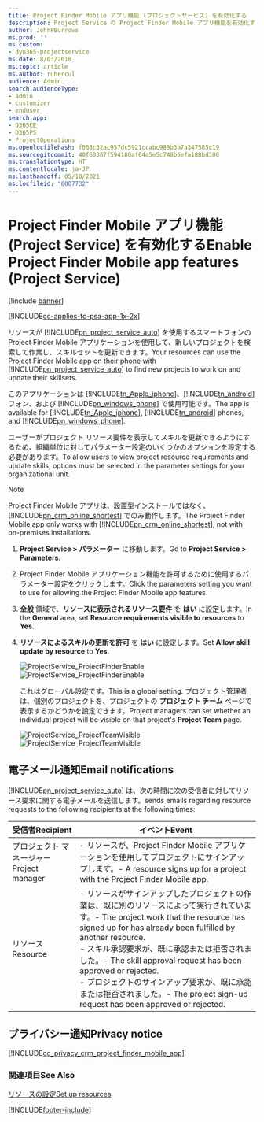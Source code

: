 ```yaml
---
title: Project Finder Mobile アプリ機能 (プロジェクトサービス) を有効化する
description: Project Service の Project Finder Mobile アプリ機能を有効化する方法
author: JohnPBurrows
ms.prod: ''
ms.custom:
- dyn365-projectservice
ms.date: 8/03/2018
ms.topic: article
ms.author: ruhercul
audience: Admin
search.audienceType:
- admin
- customizer
- enduser
search.app:
- D365CE
- D365PS
- ProjectOperations
ms.openlocfilehash: f068c32ac957dc5921ccabc989b3b7a347585c19
ms.sourcegitcommit: 40f68387f594180af64a5e5c748b6efa188bd300
ms.translationtype: HT
ms.contentlocale: ja-JP
ms.lasthandoff: 05/10/2021
ms.locfileid: "6007732"
---
```

# <a name="enable-project-finder-mobile-app-features-project-service"></a><span data-ttu-id="c078f-103">Project Finder Mobile アプリ機能 (Project Service) を有効化する</span><span class="sxs-lookup"><span data-stu-id="c078f-103">Enable Project Finder Mobile app features (Project Service)</span></span>

[!include [banner](../includes/psa-now-project-operations.md)]

[!INCLUDE[cc-applies-to-psa-app-1x-2x](../includes/cc-applies-to-psa-app-1x-2x.md)]

<span data-ttu-id="c078f-104">リソースが [!INCLUDE[pn_project_service_auto](../includes/pn-project-service-auto.md)] を使用するスマートフォンの Project Finder Mobile アプリケーションを使用して、新しいプロジェクトを検索して作業し、スキルセットを更新できます。</span><span class="sxs-lookup"><span data-stu-id="c078f-104">Your resources can use the Project Finder Mobile app on their phone with [!INCLUDE[pn_project_service_auto](../includes/pn-project-service-auto.md)] to find new projects to work on and update their skillsets.</span></span>  
  
 <span data-ttu-id="c078f-105">このアプリケーションは [!INCLUDE[tn_Apple_iphone](../includes/tn-apple-iphone.md)]、[!INCLUDE[tn_android](../includes/tn-android.md)] フォン、および [!INCLUDE[pn_windows_phone](../includes/pn-windows-phone.md)] で使用可能です。</span><span class="sxs-lookup"><span data-stu-id="c078f-105">The app is available for [!INCLUDE[tn_Apple_iphone](../includes/tn-apple-iphone.md)], [!INCLUDE[tn_android](../includes/tn-android.md)] phones, and [!INCLUDE[pn_windows_phone](../includes/pn-windows-phone.md)].</span></span>  
    
 <span data-ttu-id="c078f-106">ユーザーがプロジェクト リソース要件を表示してスキルを更新できるようにするため、組織単位に対してパラメーター設定のいくつかのオプションを設定する必要があります。</span><span class="sxs-lookup"><span data-stu-id="c078f-106">To allow users to view project resource requirements and update skills, options must be selected in the parameter settings for your organizational unit.</span></span>
  
> [!NOTE]
>  <span data-ttu-id="c078f-107">Project Finder Mobile アプリは、設置型インストールではなく、[!INCLUDE[pn_crm_online_shortest](../includes/pn-crm-online-shortest.md)] でのみ動作します。</span><span class="sxs-lookup"><span data-stu-id="c078f-107">The Project Finder Mobile app only works with [!INCLUDE[pn_crm_online_shortest](../includes/pn-crm-online-shortest.md)], not with on-premises installations.</span></span>  
  
1. <span data-ttu-id="c078f-108">**Project Service > パラメーター** に移動します。</span><span class="sxs-lookup"><span data-stu-id="c078f-108">Go to **Project Service > Parameters**.</span></span>  
  
2. <span data-ttu-id="c078f-109">Project Finder Mobile アプリケーション機能を許可するために使用するパラメーター設定をクリックします。</span><span class="sxs-lookup"><span data-stu-id="c078f-109">Click the parameters setting you want to use for allowing the Project Finder Mobile app features.</span></span>  
  
3. <span data-ttu-id="c078f-110">**全般** 領域で、**リソースに表示されるリソース要件** を **はい** に設定します。</span><span class="sxs-lookup"><span data-stu-id="c078f-110">In the **General** area, set **Resource requirements visible to resources** to **Yes**.</span></span>  
  
4. <span data-ttu-id="c078f-111">**リソースによるスキルの更新を許可** を **はい** に設定します。</span><span class="sxs-lookup"><span data-stu-id="c078f-111">Set **Allow skill update by resource** to **Yes**.</span></span>  
  
   <span data-ttu-id="c078f-112">![ProjectService_ProjectFinderEnable](../psa/media/project-service-project-finder-enable.png "ProjectService_ProjectFinderEnable")</span><span class="sxs-lookup"><span data-stu-id="c078f-112">![ProjectService_ProjectFinderEnable](../psa/media/project-service-project-finder-enable.png "ProjectService_ProjectFinderEnable")</span></span>  
  
   <span data-ttu-id="c078f-113">これはグローバル設定です。</span><span class="sxs-lookup"><span data-stu-id="c078f-113">This is a global setting.</span></span> <span data-ttu-id="c078f-114">プロジェクト管理者は、個別のプロジェクトを、プロジェクトの **プロジェクト チーム** ページで表示するかどうかを設定できます。</span><span class="sxs-lookup"><span data-stu-id="c078f-114">Project managers can set whether an individual project will be visible on that project's **Project Team** page.</span></span>  
  
   <span data-ttu-id="c078f-115">![ProjectService_ProjectTeamVisible](../psa/media/project-service-project-team-visible.png "ProjectService_ProjectTeamVisible")</span><span class="sxs-lookup"><span data-stu-id="c078f-115">![ProjectService_ProjectTeamVisible](../psa/media/project-service-project-team-visible.png "ProjectService_ProjectTeamVisible")</span></span>  
  
## <a name="email-notifications"></a><span data-ttu-id="c078f-116">電子メール通知</span><span class="sxs-lookup"><span data-stu-id="c078f-116">Email notifications</span></span>  
 [!INCLUDE[pn_project_service_auto](../includes/pn-project-service-auto.md)] <span data-ttu-id="c078f-117">は、次の時間に次の受信者に対してリソース要求に関する電子メールを送信します。</span><span class="sxs-lookup"><span data-stu-id="c078f-117">sends emails regarding resource requests to the following recipients at the following times:</span></span>  
  
|<span data-ttu-id="c078f-118">受信者</span><span class="sxs-lookup"><span data-stu-id="c078f-118">Recipient</span></span>|<span data-ttu-id="c078f-119">イベント</span><span class="sxs-lookup"><span data-stu-id="c078f-119">Event</span></span>|  
|---------------|-----------|  
|<span data-ttu-id="c078f-120">プロジェクト マネージャー</span><span class="sxs-lookup"><span data-stu-id="c078f-120">Project manager</span></span>|<span data-ttu-id="c078f-121">- リソースが、Project Finder Mobile アプリケーションを使用してプロジェクトにサインアップします。</span><span class="sxs-lookup"><span data-stu-id="c078f-121">- A resource signs up for a project with the Project Finder Mobile app.</span></span>|  
|<span data-ttu-id="c078f-122">リソース </span><span class="sxs-lookup"><span data-stu-id="c078f-122">Resource</span></span>|<span data-ttu-id="c078f-123">- リソースがサインアップしたプロジェクトの作業は、既に別のリソースによって実行されています。</span><span class="sxs-lookup"><span data-stu-id="c078f-123">- The project work that the resource has signed up for has already been fulfilled by another resource.</span></span><br /><span data-ttu-id="c078f-124">- スキル承認要求が、既に承認または拒否されました。</span><span class="sxs-lookup"><span data-stu-id="c078f-124">- The skill approval request has been approved or rejected.</span></span><br /><span data-ttu-id="c078f-125">- プロジェクトのサインアップ要求が、既に承認または拒否されました。</span><span class="sxs-lookup"><span data-stu-id="c078f-125">- The project sign-up request has been approved or rejected.</span></span>|  
  
## <a name="privacy-notice"></a><span data-ttu-id="c078f-126">プライバシー通知</span><span class="sxs-lookup"><span data-stu-id="c078f-126">Privacy notice</span></span>  
 [!INCLUDE[cc_privacy_crm_project_finder_mobile_app](../includes/cc-privacy-crm-project-finder-mobile-app.md)]  
  
### <a name="see-also"></a><span data-ttu-id="c078f-127">関連項目</span><span class="sxs-lookup"><span data-stu-id="c078f-127">See Also</span></span>  
 [<span data-ttu-id="c078f-128">リソースの設定</span><span class="sxs-lookup"><span data-stu-id="c078f-128">Set up resources</span></span>](../psa/set-up-resources.md)


[!INCLUDE[footer-include](../includes/footer-banner.md)]